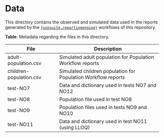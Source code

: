 # Data

This directory contains the observed and simulated data used in the reports generated by the [`{ospsuite.reportingengine}`](https://www.open-systems-pharmacology.org/OSPSuite.ReportingEngine) workflows of this repository.

__Table__: Metadata regarding the files in this directory.

|File | Description |
|-----|-------------|
|adult-population.csv|Simulated adult population for Population Workflow reports|
|children-population.csv|Simulated children population for Population Workflow reports|
|test-NO7| Data and dictionary used in tests NO7 and NO12|
|test-NO8| Population file used in test NO8|
|test-NO9| Population files used in tests NO9 and NO10|
|test-NO11| Data and dictionary used in test NO11 (using LLOQ)|

